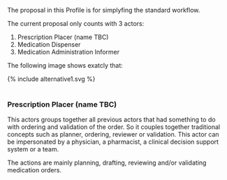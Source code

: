 The proposal in this Profile is for simplyfing the standard workflow.

The current proposal only counts with 3 actors:
1. Prescription Placer (name TBC)
2. Medication Dispenser
3. Medication Administration Informer

The following image shows exatcly that:
<div>{% include alternative1.svg %}</div>
<br clear="all"/>

### Prescription Placer (name TBC) 
This actors groups together all previous actors that had something to do with ordering and validation of the order.
So it couples together traditional concepts such as planner, ordering, reviewer or  validation.
This actor can be impersonated by a physician, a pharmacist, a clinical decision support system or a team.

The actions are mainly planning, drafting, reviewing and/or validating medication orders.



